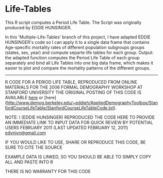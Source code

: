 # Life-Tables
This R script computes a Period Life Table. The Script was originally produced by EDDIE HUNSINGER. 

In this 'Multiple-Life-Tables' branch of this project, I have adapted EDDIE HUNSINGER's code so I  can apply it to a single data frame that contains Age-specific mortality rates of different population subgroups groups (states, sex, year) and compute separte life tables for each group. Output: the adapted function computes the Period Life Table of each group separately and bind all Life Tables into one big data frame, which makes it easier to plot and compare the mortality patterns of the different groups.

---------------
R CODE FOR A PERIOD LIFE TABLE, REPRODUCED FROM ONLINE MATERIALS FOR THE 2006 FORMAL DEMOGRAPHY WORKSHOP AT STANFORD UNIVERSITY
THE ORIGINAL POSTING OF THIS CODE IS AVAILABLE [here](http://www.stanford.edu/group/heeh/cgi-bin/web/node/75) or [here] (http://www.demog.berkeley.edu/~eddieh/AppliedDemographyToolbox/StanfordCourseLifeTable/StanfordCourseLifeTableCode.txt).

NOTE: I (EDDIE HUNSINGER) REPRODUCED THE CODE HERE TO PROVIDE AN IMMEDIATE LINK TO INPUT DATA FOR QUICK REVIEW BY POTENTIAL USERS
FEBRUARY 2011 (LAST UPDATED FEBRUARY 12, 2011)
edynivn@gmail.com

IF YOU WOULD LIKE TO USE, SHARE OR REPRODUCE THIS CODE, BE SURE TO CITE THE SOURCE

EXAMPLE DATA IS LINKED, SO YOU SHOULD BE ABLE TO SIMPLY COPY ALL AND PASTE INTO R

THERE IS NO WARRANTY FOR THIS CODE

